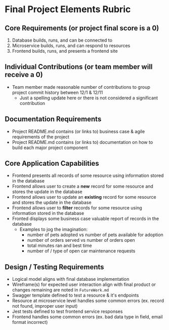 # Final Project Elements Rubric

## Core Requirements (or project final score is a 0)

1. Database builds, runs, and can be connected to
2. Microservice builds, runs, and can respond to resources
3. Frontend builds, runs, and presents a frontend site

## Individual Contributions (or team member will receive a 0)

- Team member made reasonable number of contributions to group project commit history between 12/1 & 12/11
    - Just a spelling update here or there is not considered a significant contribution

## Documentation Requirements

- Project README.md contains (or links to) business case & agile requirements of the project
- Project README.md contains (or links to) documentation on how to build each major project component

## Core Application Capabilities

- Frontend presents all records of some resource using information stored in the database
- Frontend allows user to create a **new** record for some resource and stores the update in the database
- Frontend allows user to update an **existing** record for some resource and stores the update in the database
- Frontend allows user to **filter** records for some resource using information stored in the database
- Fronted displays some business case valuable report of records in the database
    - Examples to jog the imagination:
        - number of pets adopted vs number of pets available for adoption
        - number of orders served vs number of orders open
        - total minutes ran and best time
        - number of / type of open car maintenance requests

## Design / Testing Requirements

- Logical model aligns with final database implementation
- Wireframe(s) for expected user interaction align with final product or changes remaining are noted in `FutureWork.md`
- Swagger template defined to test a resource & it's endpoints
- Resource at microservice level handles some common errors (ex. record not found, improper user input)
- Jest tests defined to test frontend service responses
- Frontend handles some common errors (ex. bad data type in field, email format incorrect)
